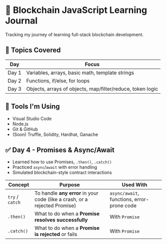 # 📘 Blockchain JavaScript Learning Journal

Tracking my journey of learning full-stack blockchain development.

## 🚀 Topics Covered

| Day | Focus |
|-----|-------|
| Day 1 | Variables, arrays, basic math, template strings |
| Day 2 | Functions, if/else, for loops |
| Day 3 | Objects, arrays of objects, map/filter/reduce, token logic |

## 🔧 Tools I'm Using

- Visual Studio Code
- Node.js
- Git & GitHub
- (Soon) Truffle, Solidity, Hardhat, Ganache


## ✅ Day 4 - Promises & Async/Await

- Learned how to use Promises, `.then()`, `.catch()`
- Practiced `async`/`await` with error handling
- Simulated blockchain-style contract interactions


| Concept         | Purpose                                                                    | Used With                                  |
| --------------- | -------------------------------------------------------------------------- | ------------------------------------------ |
| `try` / `catch` | To handle **any error** in your code (like a crash, or a rejected Promise) | `async/await`, functions, error-prone code |
| `.then()`       | What to do when a **Promise resolves successfully**                        | With `Promise`                             |
| `.catch()`      | What to do when a **Promise is rejected** or fails                         | With `Promise`                             |
